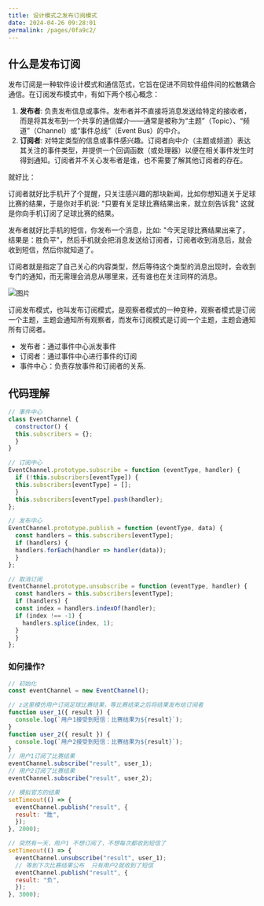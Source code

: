 ```yaml
---
title: 设计模式之发布订阅模式
date: 2024-04-26 09:28:01
permalink: /pages/0fa9c2/
---
```


## 什么是发布订阅

发布订阅是一种软件设计模式和通信范式，它旨在促进不同软件组件间的松散耦合通信。在订阅发布模式中，有如下两个核心概念：

1. **发布者**:  负责发布信息或事件。发布者并不直接将消息发送给特定的接收者，而是将其发布到一个共享的通信媒介——通常是被称为“主题”（Topic）、“频道”（Channel）或“事件总线”（Event Bus）的中介。
2. **订阅者**: 对特定类型的信息或事件感兴趣。订阅者向中介（主题或频道）表达其关注的事件类型，并提供一个回调函数（或处理器）以便在相关事件发生时得到通知。订阅者并不关心发布者是谁，也不需要了解其他订阅者的存在。

就好比：

订阅者就好比手机开了个提醒，只关注感兴趣的那块新闻，比如你想知道关于足球比赛的结果，于是你对手机说: "只要有关足球比赛结果出来，就立刻告诉我" 这就是你向手机订阅了足球比赛的结果。

发布者就好比手机的短信，你发布一个消息，比如: "今天足球比赛结果出来了，结果是：胜负平"，然后手机就会把消息发送给订阅者，订阅者收到消息后，就会收到短信，然后你就知道了。

订阅者就是指定了自己关心的内容类型，然后等待这个类型的消息出现时，会收到专门的通知，而无需理会消息从哪里来，还有谁也在关注同样的消息。

![图片](https://qiniu.wangxiaoze.wang/hexo-blog/d_20240426094751.png)

订阅发布模式，也叫发布订阅模式，是观察者模式的一种变种，观察者模式是订阅一个主题，主题会通知所有观察者，而发布订阅模式是订阅一个主题，主题会通知所有订阅者。

- 发布者：通过事件中心派发事件
- 订阅者：通过事件中心进行事件的订阅
- 事件中心：负责存放事件和订阅者的关系.

## 代码理解

``` js
// 事件中心
class EventChannel {
  constructor() {
  this.subscribers = {};
  }
}

// 订阅中心
EventChannel.prototype.subscribe = function (eventType, handler) {
  if (!this.subscribers[eventType]) {
  this.subscribers[eventType] = [];
  }
  this.subscribers[eventType].push(handler);
};

// 发布中心
EventChannel.prototype.publish = function (eventType, data) {
  const handlers = this.subscribers[eventType];
  if (handlers) {
  handlers.forEach(handler => handler(data));
  }
};

// 取消订阅
EventChannel.prototype.unsubscribe = function (eventType, handler) {
  const handlers = this.subscribers[eventType];
  if (handlers) {
  const index = handlers.indexOf(handler);
  if (index !== -1) {
    handlers.splice(index, 1);
  }
  }
};
```

### 如何操作?

``` js
// 初始化
const eventChannel = new EventChannel();

// z这里模仿用户订阅足球比赛结果，等比赛结束之后将结果发布给订阅者
function user_1({ result }) {
  console.log(`用户1接受到短信：比赛结果为${result}`);
}
function user_2({ result }) {
  console.log(`用户2接受到短信：比赛结果为${result}`);
}
// 用户1订阅了比赛结果
eventChannel.subscribe("result", user_1);
// 用户2订阅了比赛结果
eventChannel.subscribe("result", user_2);

// 模拟官方的结果
setTimeout(() => {
  eventChannel.publish("result", {
  result: "胜",
  });
}, 2000);

// 突然有一天，用户1 不想订阅了，不想每次都收到短信了
setTimeout(() => {
  eventChannel.unsubscribe("result", user_1);
  // 等到下次比赛结果公布  只有用户2就收到了短信
  eventChannel.publish("result", {
  result: "负",
  });
}, 3000);
```
